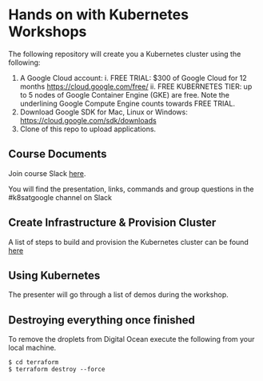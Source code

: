 # Hands on with Kubernetes Workshops

The following repository will create you a Kubernetes cluster using the following:

1. A Google Cloud account:
  i. FREE TRIAL: $300 of Google Cloud for 12 months https://cloud.google.com/free/ 
  ii. FREE KUBERNETES TIER: up to 5 nodes of Google Container Engine (GKE) are free. Note the underlining Google Compute Engine counts towards FREE TRIAL.    
2. Download Google SDK for Mac, Linux or Windows: https://cloud.google.com/sdk/downloads 
3. Clone of this repo to upload applications. 

## Course Documents

Join course Slack [here](http://54.242.94.98/). 

You will find the presentation, links, commands and group questions in the #k8satgoogle channel on Slack

## Create Infrastructure & Provision Cluster

A list of steps to build and provision the Kubernetes cluster can be found [here](docs/3-build-cluster.md)

## Using Kubernetes

The presenter will go through a list of demos during the workshop.

## Destroying everything once finished

To remove the droplets from Digital Ocean execute the following from your local machine.

```
$ cd terraform
$ terraform destroy --force
```
